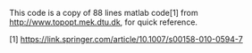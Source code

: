 This code is a copy of 88 lines matlab code[1] from http://www.topopt.mek.dtu.dk, for quick reference.

[1] https://link.springer.com/article/10.1007/s00158-010-0594-7
